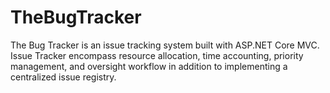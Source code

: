 # TheBugTracker
The Bug Tracker is an issue tracking system built with ASP.NET Core MVC. Issue Tracker encompass resource allocation, time accounting, priority management, and oversight workflow in addition to implementing a centralized issue registry. 
